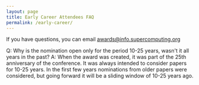 ```yaml
---
layout: page
title: Early Career Attendees FAQ
permalink: /early-career/
---
```


If you have questions, you can email awards@info.supercomputing.org

Q: Why is the nomination open only for the period 10-25 years, wasn't it all years in the past?
A: When the award was created, it was part of the 25th anniversary of the conference.  It was always intended to consider papers for 10-25 years. In the first few years nominations from older papers were considered, but going forward it will be a sliding window of 10-25 years ago.
